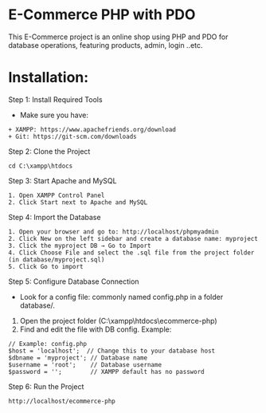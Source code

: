 # E-Commerce PHP with PDO

This E-Commerce project is an online shop using PHP and PDO for database operations, featuring products, admin, login ..etc.

# Installation:

Step 1: Install Required Tools

- Make sure you have:
```
+ XAMPP: https://www.apachefriends.org/download
+ Git: https://git-scm.com/downloads
```

Step 2: Clone the Project
```
cd C:\xampp\htdocs
```

Step 3: Start Apache and MySQL
```
1. Open XAMPP Control Panel
2. Click Start next to Apache and MySQL
```

Step 4: Import the Database

```
1. Open your browser and go to: http://localhost/phpmyadmin
2. Click New on the left sidebar and create a database name: myproject
3. Click the myproject DB → Go to Import
4. Click Choose File and select the .sql file from the project folder (in database/myproject.sql)
5. Click Go to import
```

Step 5: Configure Database Connection

- Look for a config file: commonly named config.php in a folder database/.
  
1. Open the project folder (C:\xampp\htdocs\ecommerce-php)
2. Find and edit the file with DB config. Example:
```
// Example: config.php
$host = 'localhost';  // Change this to your database host
$dbname = 'myproject'; // Database name
$username = 'root';    // Database username
$password = '';        // XAMPP default has no password
```

Step 6: Run the Project

```
http://localhost/ecommerce-php
```
